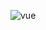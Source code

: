 ![vue](https://img.shields.io/badge/Vue.js-35495E?style=for-the-badge&logo=vuedotjs&logoColor=4FC08D)
